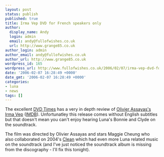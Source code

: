 ```yaml
---
layout: post
status: publish
published: true
title: Irma Vep DVD for French speakers only
author:
  display_name: Andy
  login: admin
  email: andy@fullofwishes.co.uk
  url: http://www.grange85.co.uk
author_login: admin
author_email: andy@fullofwishes.co.uk
author_url: http://www.grange85.co.uk
wordpress_id: 165
wordpress_url: http://www.fullofwishes.co.uk/2006/02/07/irma-vep-dvd-for-french-speakers-only/
date: '2006-02-07 16:28:49 +0000'
date_gmt: '2006-02-07 16:28:49 +0000'
categories:
- luna
- news
tags: []
---
```

<p>The excellent <a href="http://www.dvdtimes.co.uk">DVD Times</a> has a very in depth review of <a href="http://www.dvdtimes.co.uk/content.php?contentid=60265">Olivier Assayas's Irma Vep</a> (<a href="http://www.imdb.com/title/tt0116650/maindetails">IMDB</a>). Unfortunatley this release comes without English subtitles but that doesn't mean you can't enjoy hearing Luna's Bonnie and Clyde on the soundtrack.</p>
<p>The film was directed by Olivier Assayas and stars Maggie Cheung who also collaborated on 2004's <a href="http://www.imdb.com/title/tt0388838/">Clean</a> which had even more Luna related music on the soundtrack (and I've just noticed the soundtrack album is missing from the discography - I'll fix this tonight).</p>
